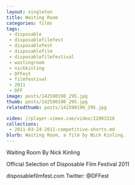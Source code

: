 ```yaml
---
layout: singleton
title: Waiting Room
categories: films
tags:
 - disposable
 - disposablefilmfest
 - disposablefest
 - disposablefilm
 - disposablefilmfestival
 - waitingroom
 - nickkinling
 - DFFest
 - filmfestival
 - 2011
 - DFF
image: posts/142590190_295.jpg
thumb: posts/142590190_295.jpg
relatedthumb: posts/142590190_295.jpg

video: //player.vimeo.com/video/22083318
collections:
 - 2011-03-24-2011-competitive-shorts.md
blurb: Waiting Room, a film by Nick Kinling.
---
```


Waiting Room
By Nick Kinling

Official Selection of Disposable Film Festival 2011

disposablefilmfest.com
Twitter: @DFFest